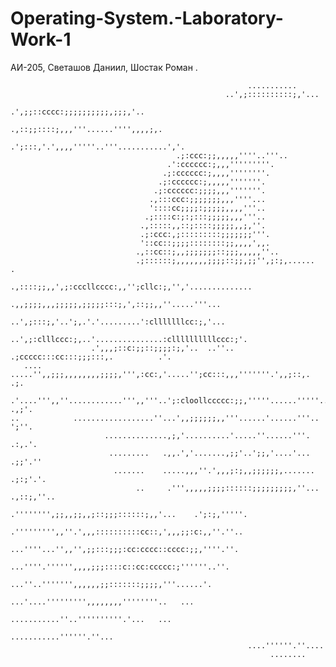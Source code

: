 # Operating-System.-Laboratory-Work-1
АИ-205, Светашов Даниил, Шостак Роман .
                                                                                                    
                                                                                                    
                                                                                                    
                                                                                                    
                                                                                                    
                                                         ...........                                
                                                    ..',;::::::::::;,'...                           
                                               .',;;::cccc:;;;;;;;;;;,;;;,'..                       
                                             .,::;;::::;,,,'''......'''',,,,;,.                     
                                          .';:::,'.',,,,'''''..'''...........','.                   
                                         .;:ccc:;;,,,,,''''..'''..                                  
                                       .':cccccc:;,,,'''''''''.                                     
                                      .;:cccccc:;,,,,''''''''.                                      
                                     .;:cccccc:;,,,,,'''''''.                                       
                                    .;:cccccc:;;;;,,,'''''''.                                       
                                   .,:::ccc:;;;;;;;,,,''''...                                       
                                   '::::cc;;;;:;;;;;,,,,'''..                                       
                                  .;::::c:;:;:::;;;;;,,,'''..                                       
                                 .,:::::,,::;::::;;;;;,,;,''.                                       
                                 .;:ccc:,;:::::::::;;;;;;;'''.                                      
                                 '::cc::;;;;::::::::;;,,,,',,.                                      
                                .,::cc::;,,;;;;;;;::;;;,,,,,''..                                    
                                .;::::::;,,,,,,,;;;;::;;,;;'',;:;,......          .                 
                                .,::::;;,,',;:cccllcccc:,,'';cllc:;,'','..............              
                                .,,;;;;,,,;;;;;,;;;;;:::;,',::;;,,''.....'''...                     
                            ..',;:::;,'..';,.'.'.........':clllllllcc:;,'...                        
                       ..',;:clllccc:;,..'...............:cllllllllllccc:;'.                        
                      .',,,;::c:;;::;;;;:;,'..  ..''.. .;ccccc:::cc:::;;;:::,.          .'.         
       ....  .....'',,;;;,,,,,,,,;;;;,''',:cc:,'.....'';cc:::,,,'''''''.',,;::,.        .;.         
     .'....''',,''............''',,'''..';:cloollccccc:;;,'''''......'''''...','       .,;'.        
    ..            ..................''...',,;;;;;;,,'''......'......'''..              ';''.        
                         ..............,;,'..........'.....''......'''.               .:,.'.        
                          .........   .,,.','.......,;;'..';;,'....'...              .;;'.''        
                           .......    .....,,,''.',,,;:;,,;;;;;;,.......            .;:;'.'.        
                                ..     .''',,,,,;;;;::::::;;;;;;;;;,''...         .,::;,''..        
                                       .'''''''',;;,,;;,,;::;;;::::::;,,'...    .';:;,'''''.        
                                        .''''''''',,''.',,,::::::::::cc::,',,,;;:c:,,''.''..        
                                        ...''''...'',,'',;;:::;;;:cc:cccc::cccc:;;,''''.''.         
                                         ...''''.'''''',,,,;;;::::c::cc:ccccc:;''''''..''.          
                                            ...''..''''''',,,,,,;;:::::::;;;;,'''......'.           
                                               ...'....''''''''',,,,,,,,''''''''..   ...            
                                                  ...........''..''''''''''.'...   ...              
                                                      ...........''''''.''...                       
                                                         ....''''''.''....                          
                                                              ........                              
                                                                                                    
                             
   
